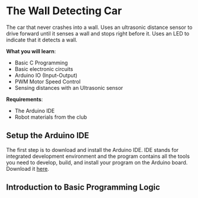 # The Wall Detecting Car

The car that never crashes into a wall. Uses an ultrasonic distance sensor to drive forward until it senses a wall and stops right before it. Uses an LED to indicate that it detects a wall.

**What you will learn**:
 - Basic C Programming
 - Basic electronic circuits
 - Arduino IO (Input-Output)
 - PWM Motor Speed Control
 - Sensing distances with an Ultrasonic sensor

**Requirements**:
- The Arduino IDE 
- Robot materials from the club

## Setup the Arduino IDE
The first step is to download and install the Arduino IDE. IDE stands for integrated development environment and the program contains all the tools you need to develop, build, and install your program on the Arduino board. Download it [here](https://www.arduino.cc/en/main/software).

## Introduction to Basic Programming Logic

<!--stackedit_data:
eyJoaXN0b3J5IjpbMTk0MzAwNzU0MywtODA2MzQ0ODA4LDk4ND
kzMDE4NV19
-->